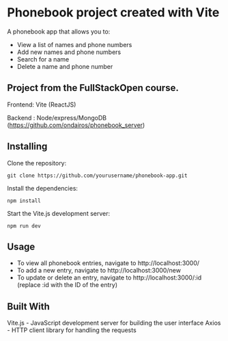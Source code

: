 # Phonebook project created with Vite

A phonebook app that allows you to:

- View a list of names and phone numbers
- Add new names and phone numbers
- Search for a name
- Delete a name and phone number

## Project from the FullStackOpen course.

Frontend: Vite (ReactJS)

Backend : Node/express/MongoDB (https://github.com/ondairos/phonebook_server)

## Installing

Clone the repository:

    git clone https://github.com/yourusername/phonebook-app.git

Install the dependencies:

    npm install

Start the Vite.js development server:

    npm run dev

## Usage

- To view all phonebook entries, navigate to http://localhost:3000/
- To add a new entry, navigate to http://localhost:3000/new
- To update or delete an entry, navigate to http://localhost:3000/:id (replace :id with the ID of the entry)

## Built With

Vite.js - JavaScript development server for building the user interface
Axios - HTTP client library for handling the requests
